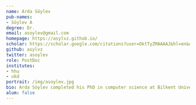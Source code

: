 ```yaml
---
name: Arda Söylev
pub-names:
- Söylev A
degree: Dr.
email: asoylev@gmail.com
homepage: https://asylvz.github.io/
scholar: https://scholar.google.com/citations?user=OktTyZMAAAAJ&hl=en&oi=ao
github: asylvz
twitter: asoylev
role: PostDoc
institutes:
- hhu
- ukd
portrait: /img/asoylev.jpg
bio: Arda Söylev completed his PhD in computer science at Bilkent University in 2018, where he developed algorithms on structural variation discovery with Dr. Can Alkan in Bioinformatics and Computational Genomics Group. Prior to joining Marschall Lab in August 2022, he worked on genotyping structural variations using ancient DNA with Dr. Mehmet Somel at Middle East Technical University. He also worked on pangenome graphs with microbiome at the University of Chicago in Meren Lab.
alum: false
---
```

